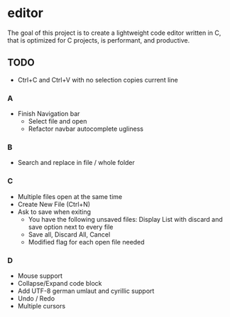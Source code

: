 # editor

The goal of this project is to create a lightweight code editor written in C,
that is optimized for C projects, is performant, and productive.

## TODO

- Ctrl+C and Ctrl+V with no selection copies current line

### A
- Finish Navigation bar
	- Select file and open
	- Refactor navbar autocomplete ugliness

### B
- Search and replace in file / whole folder

### C
- Multiple files open at the same time
- Create New File (Ctrl+N)
- Ask to save when exiting
	- You have the following unsaved files: Display List with
		discard and save option next to every file
	- Save all, Discard All, Cancel
	- Modified flag for each open file needed

### D
- Mouse support
- Collapse/Expand code block
- Add UTF-8 german umlaut and cyrillic support
- Undo / Redo
- Multiple cursors
